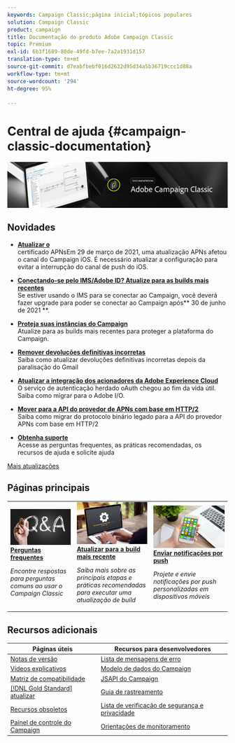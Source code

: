 ```yaml
---
keywords: Campaign Classic;página inicial;tópicos populares
solution: Campaign Classic
product: campaign
title: Documentação do produto Adobe Campaign Classic
topic: Premium
exl-id: 6b3f1689-80de-49fd-b7ee-7a2a1931d157
translation-type: tm+mt
source-git-commit: d7eabfbebf016d2632d95d34a5b36719ccc1d88a
workflow-type: tm+mt
source-wordcount: '294'
ht-degree: 95%

---
```


# Central de ajuda {#campaign-classic-documentation}

![](platform/using/assets/do-not-localize/banner_acc_doc.jpg)

## Novidades

* **[Atualizar o ](technotes/ios-certificate-update.md)**<br/> certificado APNsEm 29 de março de 2021, uma atualização APNs afetou o canal do Campaign iOS. É necessário atualizar a configuração para evitar a interrupção do canal de push do iOS.

* **[Conectando-se pelo IMS/Adobe ID? Atualize para as builds mais recentes](integrations/using/about-adobe-id.md)**<br/> Se estiver usando o IMS para se conectar ao Campaign, você deverá fazer upgrade para poder se conectar ao Campaign após** 30 de junho de 2021 **.

* **[Proteja suas instâncias do Campaign](technotes/acc-config-updates.md)**<br/>Atualize para as builds mais recentes para proteger a plataforma do Campaign.

* **[Remover devoluções definitivas incorretas](https://helpx.adobe.com/campaign/kb/update-bounce-qualification.html)**<br/> Saiba como atualizar devoluções definitivas incorretas depois da paralisação do Gmail

* **[Atualizar a integração dos acionadores da Adobe Experience Cloud](integrations/using/configuring-adobe-io.md)**<br/> O serviço de autenticação herdado oAuth chegou ao fim da vida útil. Saiba como migrar para o Adobe I/O.

* **[Mover para a API do provedor de APNs com base em HTTP/2](https://helpx.adobe.com/campaign/kb/migrate-to-apns-http2.html)**<br/> Saiba como migrar do protocolo binário legado para a API do provedor APNs com base em HTTP/2

* **[Obtenha suporte](support.md)**<br/> Acesse as perguntas frequentes, as práticas recomendadas, os recursos de ajuda e solicite ajuda

[Mais atualizações](/help/rn/using/documentation-updates.md)

## Páginas principais

<table style="table-layout:fixed">
<tr>
  <td>
    <a href="platform/using/common-questions.md">
      <img alt="Perguntas frequentes" src="platform/using/assets/FAQ.png"/>
    </a>
    <div>
      <a href="platform/using/common-questions.md">
    <strong>Perguntas frequentes</strong>
    </a>
    </div>
    <p>
    <em>Encontre respostas para perguntas comuns ao usar o Campaign Classic</em>
    <p>
  </td>
   <td>
    <a href="production/using/build-upgrade.md">
      <img alt="Atualização da build" src="platform/using/assets/upgrade.png" />
    </a>
    <div>
      <a href="production/using/build-upgrade.md">
    <strong>Atualizar para a build mais recente</strong>
    </a>
    </div>
    <p>
    <em>Saiba mais sobre as principais etapas e práticas recomendadas para executar uma atualização de build</em>
    <p>
  </td>
  <td>
    <a href="delivery/using/creating-notifications.md">
       <img alt="Notificações por push" src="platform/using/assets/push.png" />
    </a>
    <div>
       <a href="delivery/using/creating-notifications.md">
    <strong>Enviar notificações por push</strong>
    </a>
    </div>
    <p>
    <em>Projete e envie notificações por push personalizadas em dispositivos móveis</em>
    <p>
  </td>
</tr>
</table>

## Recursos adicionais

| Páginas úteis | Recursos para desenvolvedores |
|---|---|
| [Notas de versão](/help/rn/using/latest-release.md) | [Lista de mensagens de erro](https://docs.adobe.com/content/help/en/campaign-classic/technicalresources/error_messages/error_codes.html) |
| [Vídeos explicativos](https://experienceleague.adobe.com/docs/campaign-classic-learn/tutorials/overview.html?lang=pt-BR) | [Modelo de dados do Campaign](configuration/using/about-data-model.md) |
| [Matriz de compatibilidade](rn/using/compatibility-matrix.md) | [JSAPI do Campaign](https://docs.adobe.com/content/help/en/campaign-classic/technicalresources/api/p-1.html) |
| [[!DNL Gold Standard] atualizar](rn/using/gs-overview.md) | [Guia de rastreamento](https://helpx.adobe.com/br/campaign/kb/acc-tracking.html) |
| [Recursos obsoletos](rn/using/deprecated-features.md) | [Lista de verificação de segurança e privacidade](https://helpx.adobe.com/br/campaign/kb/acc-security.html) |
| [Painel de controle do Campaign](https://experienceleague.adobe.com/docs/control-panel/using/control-panel-home.html?lang=pt-BR) | [Orientações de monitoramento](production/using/monitoring-guidelines.md) |
